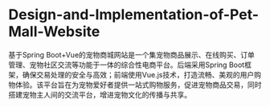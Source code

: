 # Design-and-Implementation-of-Pet-Mall-Website
基于Spring Boot+Vue的宠物商城网站是一个集宠物商品展示、在线购买、订单管理、宠物社区交流等功能于一体的综合性电商平台。后端采用Spring Boot框架，确保交易处理的安全与高效；前端使用Vue.js技术，打造流畅、美观的用户购物体验。该平台旨在为宠物爱好者提供一站式购物服务，促进宠物商品交易，同时搭建宠物主人间的交流平台，增进宠物文化的传播与共享。
